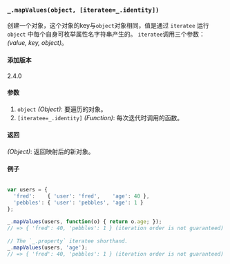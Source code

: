 ### `_.mapValues(object, [iteratee=_.identity])`[​](#_mapvaluesobject-iteratee_identity "_mapvaluesobject-iteratee_identity的直接链接")

创建一个对象，这个对象的key与`object`对象相同，值是通过 `iteratee` 运行 `object` 中每个自身可枚举属性名字符串产生的。 `iteratee`调用三个参数： _(value, key, object)_。

#### 添加版本

2.4.0

#### 参数

1.  `object` _(Object)_: 要遍历的对象。
2.  `[iteratee=_.identity]` _(Function)_: 每次迭代时调用的函数。

#### 返回

_(Object)_: 返回映射后的新对象。

#### 例子

```js

var users = {
  'fred':    { 'user': 'fred',    'age': 40 },
  'pebbles': { 'user': 'pebbles', 'age': 1 }
};
 
_.mapValues(users, function(o) { return o.age; });
// => { 'fred': 40, 'pebbles': 1 } (iteration order is not guaranteed)
 
// The `_.property` iteratee shorthand.
_.mapValues(users, 'age');
// => { 'fred': 40, 'pebbles': 1 } (iteration order is not guaranteed)

```
